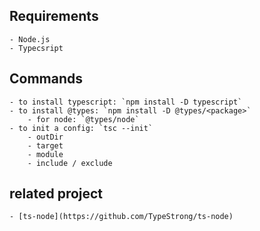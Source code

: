 ## Requirements
    - Node.js
    - Typecsript
        
## Commands
    - to install typescript: `npm install -D typescript`
    - to install @types: `npm install -D @types/<package>`
        - for node: `@types/node`
    - to init a config: `tsc --init`
        - outDir
        - target
        - module
        - include / exclude

## related project
    - [ts-node](https://github.com/TypeStrong/ts-node)
